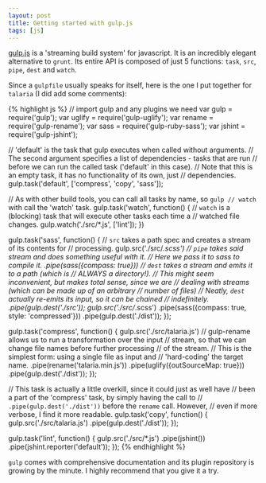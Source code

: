 ```yaml
---
layout: post
title: Getting started with gulp.js
tags: [js]
---
```


[gulp.js](http://gulpjs.com) is a 'streaming build system' for
javascript. It is an incredibly elegant alternative to `grunt`. Its
entire <abbr>API</abbr> is composed of just 5 functions: `task`,
`src`, `pipe`, `dest` and `watch`.

Since a `gulpfile` usually speaks for itself, here is the one I put
together for `talaria` (I did add some comments):

{% highlight js %}
// import gulp and any plugins we need
var gulp = require('gulp');
var uglify = require('gulp-uglify');
var rename = require('gulp-rename');
var sass = require('gulp-ruby-sass');
var jshint = require('gulp-jshint');

// 'default' is the task that gulp executes when called without arguments.
// The second argument specifies a list of dependencies - tasks that are run
// before we can run the called task ('default' in this case).
// Note that this is an empty task, it has no functionality of its own, just
// dependencies.
gulp.task('default', ['compress', 'copy', 'sass']);

// As with other build tools, you can call all tasks by name, so `gulp
// watch` with call the 'watch' task.
gulp.task('watch', function() {
    // `watch` is a (blocking) task that will execute other tasks each time a
    // watched file changes.
    gulp.watch('./src/*.js', ['lint']);
})

gulp.task('sass', function() {
    // `src` takes a path spec and creates a stream of its contents for
    // processing.
    gulp.src('./src/*.scss')
         // `pipe` takes said stream and does something useful with it.
         // Here we pass it to sass to compile it.
        .pipe(sass({compass: true}))
        // `dest` takes a stream and emits it to a path (which is
        // <abbr>ALWAYS</abbr> a directory!).
        // This might seem inconvenient, but makes total sense, since we are
        // dealing with streams (which can be made up of an arbitrary
        // number of files)
        // Neatly, `dest` actually re-emits its input, so it can be chained
        // indefinitely.
        .pipe(gulp.dest('./src'));
    gulp.src('./src/*.scss')
        .pipe(sass({compass: true, style: 'compressed'}))
        .pipe(gulp.dest('./dist'));
});

gulp.task('compress', function() {
    gulp.src('./src/talaria.js')
        // gulp-rename allows us to run a transformation over the input
        // stream, so that we can change file names before further processing
        // of the stream.
        // This is the simplest form: using a single file as input and
        // 'hard-coding' the target name.
        .pipe(rename('talaria.min.js'))
        .pipe(uglify({outSourceMap: true}))
        .pipe(gulp.dest('./dist'));
});

// This task is actually a little overkill, since it could just as well have
// been a part of the 'compress' task, by simply having the call to
// `.pipe(gulp.dest('./dist'))` before the `rename` call. However,
// even if more verbose, I find it more readable.
gulp.task('copy', function() {
    gulp.src('./src/talaria.js')
        .pipe(gulp.dest('./dist'));
});

gulp.task('lint', function() {
    gulp.src('./src/*.js')
        .pipe(jshint())
        .pipe(jshint.reporter('default'));
});
{% endhighlight %}

`gulp` comes with comprehensive documentation and its plugin
repository is growing by the minute. I highly recommend that you give
it a try.
